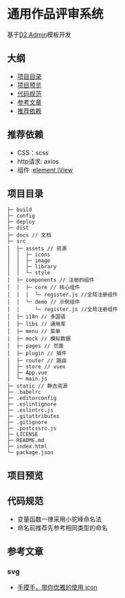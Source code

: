 # 通用作品评审系统
基于[D2 Admin](http://d2admin.fairyever.com/zh/)模板开发
##  大纲
-   [项目目录](#项目目录)
-   [项目预览](#项目预览)
-   [代码规范](#代码规范)
-   [参考文章](#参考文章)
-   [推荐依赖](#推荐依赖)
## 推荐依赖
<div id="推荐依赖"></div>

-   CSS：scss
-   http请求: axios
-   组件 :[element](http://element-cn.eleme.io/#/zh-CN/component/quickstart),[iView](https://www.iviewui.com/docs/guide/install)

##  项目目录
<div id="项目目录"></div>

```
├─ build
├─ config
├─ deploy
├─ dist
├─ docs // 文档
├─ src
│  ├─ assets // 资源
│  │  ├─ icons
│  │  ├─ image
│  │  ├─ library
│  │  └─ style
│  ├─ components // 注册的组件
│  │  ├─ core // 核心组件
│  │  │  └─ register.js //全局注册组件
│  │  └─ demo // 示例组件
│  │     └─ register.js //全局注册组件 
│  ├─ i18n // 多国语
│  ├─ libs // 通用库
│  ├─ menu // 菜单
│  ├─ mock // 模拟数据
│  ├─ pages // 页面
│  ├─ plugin // 插件
│  ├─ router // 路由
│  ├─ store // vuex
│  ├─ App.vue
│  └─ main.js
├─ static // 静态资源
├─ .babelrc
├─ .editorconfig
├─ .eslintignore
├─ .eslintrc.js
├─ .gitattributes
├─ .gitignore
├─ .postcssrc.js
├─ LICENSE
├─ README.md
├─ index.html
└─ package.json
```

##  项目预览
<div id="项目预览"></div>



##  代码规范
<div id="代码规范"></div>

- 变量函数一律采用小驼峰命名法
- 命名前推荐先参考相同类型的命名

## 参考文章
<div id="参考文章"></div>

### svg
-   [手摸手，带你优雅的使用 icon](https://juejin.im/post/59bb864b5188257e7a427c09)